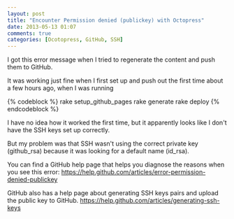 ```yaml
---
layout: post
title: "Encounter Permission denied (publickey) with Octopress"
date: 2013-05-13 01:07
comments: true
categories: [Ocotopress, GitHub, SSH]
---
```

I got this error message when I tried to regenerate the content and push them to GitHub.

It was working just fine when I first set up and push out the first time about a few hours ago, when I was running

{% codeblock %}
rake setup_github_pages
rake generate
rake deploy
{% endcodeblock %}

I have no idea how it worked the first time, but it apparently looks like I don't have the SSH keys set up correctly.

But my problem was that SSH wasn't using the correct private key (github_rsa) because it was looking for a default name (id_rsa).

You can find a GitHub help page that helps you diagnose the reasons when you see this error:
https://help.github.com/articles/error-permission-denied-publickey

GitHub also has a help page about generating SSH keys pairs and upload the public key to GitHub.
https://help.github.com/articles/generating-ssh-keys
